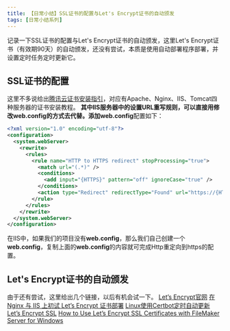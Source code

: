 ```yaml
---
title: 【日常小结】SSL证书的配置与Let's Encrypt证书的自动颁发
tags: [日常小结系列]
---
```


记录一下SSL证书的配置与Let's Encrypt证书的自动颁发，这里Let's Encrypt证书（有效期90天）的自动颁发，还没有尝试，本质是使用自动部署程序部署，并设置定时任务定时更新它。

<!--more-->

## SSL证书的配置
这里不多说给出[腾讯云证书安装指引](https://cloud.tencent.com/document/product/400/35223)，对应有Apache、Nginx、IIS、Tomcat四种服务器的证书安装教程。
**其中IIS服务器中的设置URL重写规则，可以直接用修改web.config的方式去代替。**添加**web.config**配置如下：

```xml #web.config
<?xml version="1.0" encoding="utf-8"?>
<configuration>
  <system.webServer>
    <rewrite>
      <rules>
        <rule name="HTTP to HTTPS redirect" stopProcessing="true">
          <match url="(.*)" />
          <conditions>
            <add input="{HTTPS}" pattern="off" ignoreCase="true" />
          </conditions>
          <action type="Redirect" redirectType="Found" url="https://{HTTP_HOST}/{R:1}" />
        </rule>
      </rules>
    </rewrite>
  </system.webServer>
</configuration>
```
在IIS中，如果我们的项目没有**web.config**，那么我们自己创建一个**web.config**，复制上面的**web.config**的内容就可完成Http重定向到https的配置。
## Let's Encrypt证书的自动颁发
由于还有尝试，这里给出几个链接，以后有机会试一下。
[Let’s Encrypt官网](https://letsencrypt.org/zh-cn/)
[在 Nginx 与 IIS 上初试 Let’s Encrypt 证书部署](https://www.tomczhen.com/2016/08/31/nginx-iis-letsencrypt-get-start/)
[Linux使用Certbot定时自动更新 Let’s Encrypt SSL](http://www.jwinner.com/index.php/2016/08/24/certbot-lets-encrypt-ssl/)
[How to Use Let’s Encrypt SSL Certificates with FileMaker Server for Windows](https://bluefeathergroup.com/blog/how-to-use-lets-encrypt-ssl-certificates-with-filemaker-server/)


